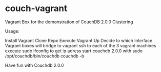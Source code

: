 # couch-vagrant

Vagrant Box for the demonstration of CouchDB 2.0.0 Clustering

Usage:

Install Vagrant
Clone Repo
Execute Vagrant Up
Decide to which Interface Vagrant boxes will bridge to
vagrant ssh to each of the 3 vagrant machines
execute sudo ifconfig to get ip adress
start couchdb 2.0.0 with sudo /opt/couchdb/bin/couchdb couchdb -b

Have fun with Couchdb 2.0.0
